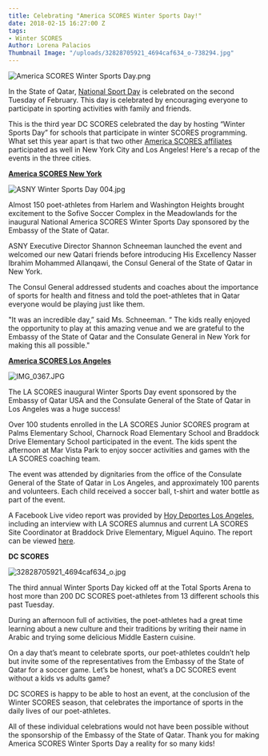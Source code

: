```yaml
---
title: Celebrating "America SCORES Winter Sports Day!"
date: 2018-02-15 16:27:00 Z
tags:
- Winter SCORES
Author: Lorena Palacios
Thumbnail Image: "/uploads/32828705921_4694caf634_o-738294.jpg"
---
```


![America SCORES Winter Sports Day.png](/uploads/America%20SCORES%20Winter%20Sports%20Day.png)

In the State of Qatar, [National Sport Day](http://portal.www.gov.qa/wps/portal/about-qatar/nationalsportday) is celebrated on the second Tuesday of February. This day is celebrated by encouraging everyone to participate in sporting activities with family and friends.

This is the third year DC SCORES celebrated the day by hosting “Winter Sports Day” for schools that participate in winter SCORES programming. What set this year apart is that two other [America SCORES affiliates](http://www.americascores.org/affiliates) participated as well in New York City and Los Angeles! Here's a recap of the events in the three cities.

**[America SCORES New York](http://www.newyorkscores.org/)**

![ASNY Winter Sports Day 004.jpg](/uploads/ASNY%20Winter%20Sports%20Day%20004.jpg)

Almost 150 poet-athletes from Harlem and Washington Heights brought excitement to the Sofive Soccer Complex in the Meadowlands for the inaugural National America SCORES Winter Sports Day sponsored by the Embassy of the State of Qatar.

ASNY Executive Director Shannon Schneeman launched the event and welcomed our new Qatari friends before introducing His Excellency Nasser Ibrahim Mohammed Allanqawi, the Consul General of the State of Qatar in New York.

The Consul General addressed students and coaches about the importance of sports for health and fitness and told the poet-athletes that in Qatar everyone would be playing just like them.

"It was an incredible day,” said Ms. Schneeman. “ The kids really enjoyed the opportunity to play at this amazing venue and we are grateful to the Embassy of the State of Qatar and the Consulate General in New York for making this all possible."

**[America SCORES Los Angeles](https://www.lascores.org/)**

![IMG_0367.JPG](/uploads/IMG_0367.JPG)

The LA SCORES inaugural Winter Sports Day event sponsored by the Embassy of Qatar USA and the Consulate General of the State of Qatar in Los Angeles was a huge success!

Over 100 students enrolled in the LA SCORES Junior SCORES program at Palms Elementary School, Charnock Road Elementary School and Braddock Drive Elementary School participated in the event. The kids spent the afternoon at Mar Vista Park to enjoy soccer activities and games with the LA SCORES coaching team.

The event was attended by dignitaries from the office of the Consulate General of the State of Qatar in Los Angeles, and approximately 100 parents and volunteers. Each child received a soccer ball, t-shirt and water bottle as part of the event.

A Facebook Live video report was provided by [Hoy Deportes Los Angeles, ](http://www.hoylosangeles.com/deportes/)including an interview with LA SCORES alumnus and current LA SCORES Site Coordinator at Braddock Drive Elementary, Miguel Aquino. The report can be viewed [here](https://www.facebook.com/hoydeportes1/videos/2456036611288659/).

**DC SCORES**

![32828705921_4694caf634_o.jpg](/uploads/32828705921_4694caf634_o.jpg)

The third annual Winter Sports Day kicked off at the Total Sports Arena to host more than 200 DC SCORES poet-athletes from 13 different schools this past Tuesday.

During an afternoon full of activities, the poet-athletes had a great time learning about a new culture and their traditions by writing their name in Arabic and trying some delicious Middle Eastern cuisine.

On a day that’s meant to celebrate sports, our poet-athletes couldn’t help but invite some of the representatives from the Embassy of the State of Qatar for a soccer game. Let’s be honest, what’s a DC SCORES event without a kids vs adults game?

DC SCORES is happy to be able to host an event, at the conclusion of the Winter SCORES season, that celebrates the importance of sports in the daily lives of our poet-athletes.

All of these individual celebrations would not have been possible without the sponsorship of the Embassy of the State of Qatar. Thank you for making America SCORES Winter Sports Day a reality for so many kids!